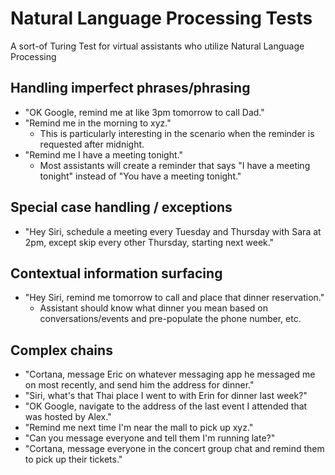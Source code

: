 # Natural Language Processing Tests
A sort-of Turing Test for virtual assistants who utilize Natural Language Processing

## Handling imperfect phrases/phrasing
* "OK Google, remind me at like 3pm tomorrow to call Dad."
* "Remind me in the morning to xyz."
  * This is particularly interesting in the scenario when the reminder is requested after midnight.
* "Remind me I have a meeting tonight."
  * Most assistants will create a reminder that says "I have a meeting tonight" instead of "You have a meeting tonight."

## Special case handling / exceptions
* "Hey Siri, schedule a meeting every Tuesday and Thursday with Sara at 2pm, except skip every other Thursday, starting next week."

## Contextual information surfacing
* "Hey Siri, remind me tomorrow to call and place that dinner reservation."
  * Assistant should know what dinner you mean based on conversations/events and pre-populate the phone number, etc.

## Complex chains
* "Cortana, message Eric on whatever messaging app he messaged me on most recently, and send him the address for dinner."
* "Siri, what's that Thai place I went to with Erin for dinner last week?"
* "OK Google, navigate to the address of the last event I attended that was hosted by Alex."
* "Remind me next time I'm near the mall to pick up xyz."
* "Can you message everyone and tell them I'm running late?"
* "Cortana, message everyone in the concert group chat and remind them to pick up their tickets."
